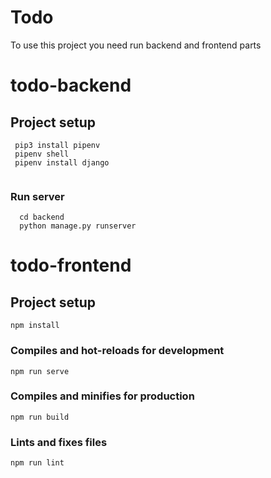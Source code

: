 # Todo

To use this project you need run backend and frontend parts

# todo-backend

## Project setup
```
 pip3 install pipenv
 pipenv shell
 pipenv install django
 
```
### Run server
```
  cd backend
  python manage.py runserver
```

# todo-frontend

## Project setup
```
npm install
```

### Compiles and hot-reloads for development
```
npm run serve
```

### Compiles and minifies for production
```
npm run build
```

### Lints and fixes files
```
npm run lint
